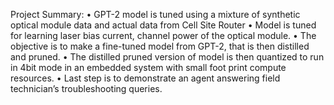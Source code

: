 Project Summary:
•	GPT-2 model is tuned using a mixture of synthetic optical module data and actual data from Cell Site Router 
•	Model is tuned for learning laser bias current, channel power of the optical module. 
•	The objective is to make a fine-tuned model from GPT-2, that is then distilled and pruned. 
•	The distilled pruned version of model is then quantized to run in 4bit mode in an embedded system with small foot print compute resources. 
•	Last step is to demonstrate an agent answering field technician’s troubleshooting queries.
